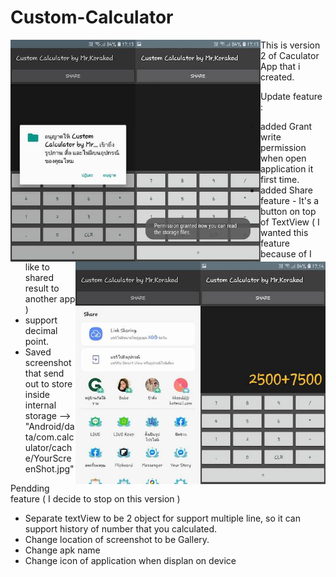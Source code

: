 # Custom-Calculator

<img align="left" src="https://github.com/korakod2012/Custom-Calculator/blob/master/screenshot/01.jpg" width="200" >
<img align="left" src="https://github.com/korakod2012/Custom-Calculator/blob/master/screenshot/02.jpg" width="200" >
<img align="right" src="https://github.com/korakod2012/Custom-Calculator/blob/master/screenshot/03.jpg" width="200" >
<img align="right" src="https://github.com/korakod2012/Custom-Calculator/blob/master/screenshot/04.jpg" width="200" >









This is version 2 of Caculator App that i created.

Update feature :

- added Grant write permission when open application it first time.
- added Share feature - It's a button on top of TextView ( I wanted this feature because of I like to shared result to another app )
- support decimal point.
- Saved screenshot that send out to store inside internal storage -->  "Android/data/com.calculator/cache/YourScreenShot.jpg"



Pendding feature ( I decide to stop on this version )

- Separate textView to be 2 object for support multiple line, so it can support history of number that you calculated.
- Change location of screenshot to be Gallery.
- Change apk name
- Change icon of application when displan on device
